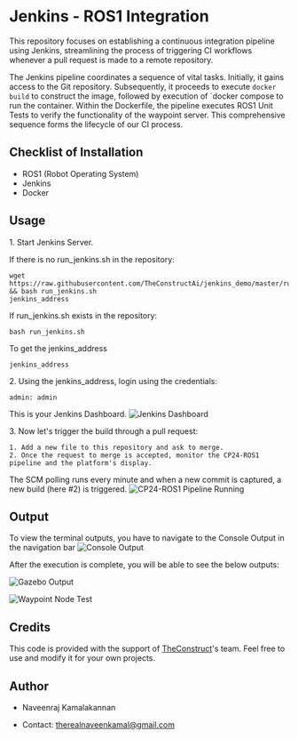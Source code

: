 # Jenkins - ROS1 Integration 

This repository focuses on establishing a continuous integration pipeline using Jenkins, streamlining the process of triggering CI workflows whenever a pull request is made to a remote repository.

The Jenkins pipeline coordinates a sequence of vital tasks. Initially, it gains access to the Git repository. Subsequently, it proceeds to execute `docker build` to construct the image, followed by execution of `docker compose to run the container. Within the Dockerfile, the pipeline executes ROS1 Unit Tests to verify the functionality of the waypoint server. This comprehensive sequence forms the lifecycle of our CI process.

## Checklist of Installation

- ROS1 (Robot Operating System)
- Jenkins
- Docker

## Usage

1\. Start Jenkins Server.

If there is no run_jenkins.sh in the repository:
```
wget https://raw.githubusercontent.com/TheConstructAi/jenkins_demo/master/run_jenkins.sh && bash run_jenkins.sh
jenkins_address
```
If run_jenkins.sh exists in the repository:

```
bash run_jenkins.sh
```
To get the jenkins_address
```
jenkins_address
```

2\. Using the jenkins_address, login using the credentials:

```
admin: admin
```
This is your Jenkins Dashboard.
![Jenkins Dashboard](https://github.com/therealnaveenkamal/ros1_ci_final/assets/80611084/002741a9-fdf1-498c-ad96-82fc4f7f6f2e)

3\. Now let's trigger the build through a pull request:

```
1. Add a new file to this repository and ask to merge.
2. Once the request to merge is accepted, monitor the CP24-ROS1 pipeline and the platform's display.
```
The SCM polling runs every minute and when a new commit is captured, a new build (here #2) is triggered.
![CP24-ROS1 Pipeline Running](https://github.com/therealnaveenkamal/ros1_ci_final/assets/80611084/3829191c-e2c0-4653-923a-38ae68d240a2)

## Output

To view the terminal outputs, you have to navigate to the Console Output in the navigation bar
![Console Output](https://github.com/therealnaveenkamal/ros1_ci_final/assets/80611084/1324beec-c35e-414e-9d7d-657fce9bfb60)

After the execution is complete, you will be able to see the below outputs:

![Gazebo Output](https://github.com/therealnaveenkamal/ros1_ci_final/assets/80611084/25b93475-ca15-47f9-9a1c-6f8ccbd9c066)

![Waypoint Node Test](https://github.com/therealnaveenkamal/ros1_ci_final/assets/80611084/9e8ac9e2-e1fc-49ee-b11a-bab6cc28eb8a)

## Credits

This code is provided with the support of [TheConstruct](https://www.theconstructsim.com/)'s team. Feel free to use and modify it for your own projects.

## Author

- Naveenraj Kamalakannan

- Contact: therealnaveenkamal@gmail.com
